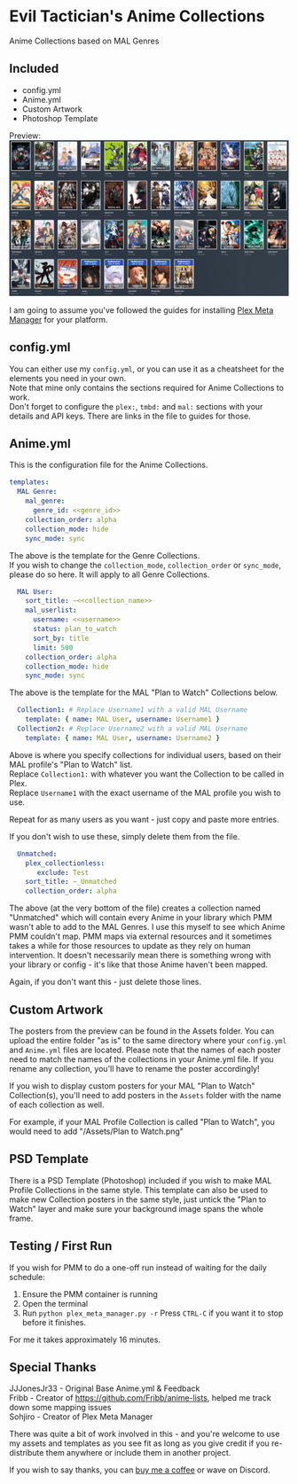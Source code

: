 # Evil Tactician's Anime Collections

Anime Collections based on MAL Genres

## Included
* config.yml
* Anime.yml
* Custom Artwork
* Photoshop Template

Preview: <br>
![Anime](Anime.png)

I am going to assume you've followed the guides for installing [Plex Meta Manager](https://github.com/meisnate12/Plex-Meta-Manager) for your platform.

## config.yml

You can either use my ```config.yml```, or you can use it as a cheatsheet for the elements you need in your own.<br>
Note that mine only contains the sections required for Anime Collections to work.<br>
Don't forget to configure the ```plex:```, ```tmbd:``` and ```mal:``` sections with your details and API keys. There are links in the file to guides for those.

## Anime.yml

This is the configuration file for the Anime Collections.

```yaml
templates:
  MAL Genre:
    mal_genre:
      genre_id: <<genre_id>>
    collection_order: alpha
    collection_mode: hide
    sync_mode: sync
```

The above is the template for the Genre Collections.<br>
If you wish to change the ```collection_mode```, ```collection_order``` or ```sync_mode```, please do so here. It will apply to all Genre Collections.

```yaml
  MAL User:
    sort_title: ~<<collection_name>>
    mal_userlist:
      username: <<username>>
      status: plan_to_watch
      sort_by: title
      limit: 500
    collection_order: alpha
    collection_mode: hide
    sync_mode: sync 
```

The above is the template for the MAL "Plan to Watch" Collections below.

```yaml
  Collection1: # Replace Username1 with a valid MAL Username
    template: { name: MAL User, username: Username1 }
  Collection2: # Replace Username2 with a valid MAL Username
    template: { name: MAL User, username: Username2 }
```

Above is where you specify collections for individual users, based on their MAL profile's "Plan to Watch" list.<br>
Replace ```Collection1:``` with whatever you want the Collection to be called in Plex.<br>
Replace ```Username1``` with the exact username of the MAL profile you wish to use.

Repeat for as many users as you want - just copy and paste more entries.

If you don't wish to use these, simply delete them from the file.


```yaml
  Unmatched:
    plex_collectionless:
       exclude: Test
    sort_title: ~_Unmatched
    collection_order: alpha
```

The above (at the very bottom of the file) creates a collection named "Unmatched" which will contain every Anime in your library which PMM wasn't able to add to the MAL Genres. I use this myself to see which Anime PMM couldn't map.
PMM maps via external resources and it sometimes takes a while for those resources to update as they rely on human intervention. It doesn't necessarily mean there is something wrong with your library or config - it's like that those Anime haven't been mapped.

Again, if you don't want this - just delete those lines.


## Custom Artwork

The posters from the preview can be found in the Assets folder. You can upload the entire folder "as is" to the same directory where your ```config.yml``` and ```Anime.yml``` files are located.
Please note that the names of each poster need to match the names of the collections in your Anime.yml file. If you rename any collection, you'll have to rename the poster accordingly!

If you wish to display custom posters for your MAL "Plan to Watch" Collection(s), you'll need to add posters in the ```Assets``` folder with the name of each collection as well.

For example, if your MAL Profile Collection is called "Plan to Watch", you would need to add "/Assets/Plan to Watch.png"


## PSD Template

There is a PSD Template (Photoshop) included if you wish to make MAL Profile Collections in the same style.
This template can also be used to make new Collection posters in the same style, just untick the "Plan to Watch" layer and make sure your background image spans the whole frame.

## Testing / First Run

If you wish for PMM to do a one-off run instead of waiting for the daily schedule: 
1. Ensure the PMM container is running
2. Open the terminal
3. Run ```python plex_meta_manager.py -r```
Press ```CTRL-C``` if you want it to stop before it finishes.

For me it takes approximately 16 minutes.

## Special Thanks
JJJonesJr33 - Original Base Anime.yml & Feedback<br>
Fribb - Creator of https://github.com/Fribb/anime-lists, helped me track down some mapping issues<br>
Sohjiro - Creator of Plex Meta Manager

There was quite a bit of work involved in this - and you're welcome to use my assets and templates as you see fit as long as you give credit if you re-distribute them anywhere or include them in another project.

If you wish to say thanks, you can [buy me a coffee](https://ko-fi.com/eviltactician) or wave on Discord.
